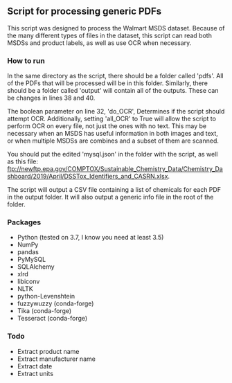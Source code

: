 ## Script for processing generic PDFs

This script was designed to process the Walmart MSDS dataset. Because of the many different types of files in the dataset, this script can read both MSDSs and product labels, as well as use OCR when necessary.

### How to run
In the same directory as the script, there should be a folder called 'pdfs'. All of the PDFs that will be processed will be in this folder. Similarly, there should be a folder called 'output' will contain all of the outputs. These can be changes in lines 38 and 40.

The boolean parameter on line 32, 'do_OCR', Determines if the script should attempt OCR. Additionally, setting 'all_OCR' to True will allow the script to perform OCR on every file, not just the ones with no text. This may be necessary when an MSDS has useful information in both images and text, or when multiple MSDSs are combines and a subset of them are scanned.

You should put the edited 'mysql.json' in the folder with the script, as well as this file: ftp://newftp.epa.gov/COMPTOX/Sustainable_Chemistry_Data/Chemistry_Dashboard/2019/April/DSSTox_Identifiers_and_CASRN.xlsx.

The script will output a CSV file containing a list of chemicals for each PDF in the output folder. It will also output a generic info file in the root of the folder.

### Packages
* Python (tested on 3.7, I know you need at least 3.5)
* NumPy
* pandas
* PyMySQL
* SQLAlchemy
* xlrd
* libiconv
* NLTK
* python-Levenshtein
* fuzzywuzzy (conda-forge)
* Tika (conda-forge)
* Tesseract (conda-forge)

### Todo
* Extract product name
* Extract manufacturer name
* Extract date
* Extract units
